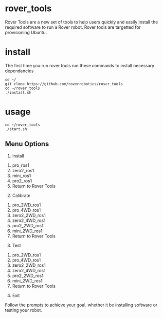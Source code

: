 # rover_tools

Rover Tools are a new set of tools to help users quickly and easily install the required software to run a Rover robot. Rover tools are targetted for provisioning Ubuntu.

# install

The first time you run rover tools run these commands to install necessary dependancies

```
cd ~/
git clone https://github.com/roverrobotics/rover_tools
cd ~/rover_tools
./install.sh
```

# usage

```
cd ~/rover_tools
./start.sh
```

## Menu Options

1. Install<br>

<ol>
<li>pro_ros1</li>
<li>zero2_ros1</li>
<li>mini_ros1</li>
<li>pro2_ros1</li>
<li>Return to Rover Tools</li>
</ol>

2. Calibrate<br>

<ol>
<li>pro_2WD_ros1</li>
<li>pro_4WD_ros1</li>
<li>zero2_2WD_ros1</li>
<li>zero2_4WD_ros1</li>
<li>pro2_2WD_ros1</li>
<li>mini_2WD_ros1</li>
<li>Return to Rover Tools</li>
</ol>
  
3. Test<br>

<ol>
<li>pro_2WD_ros1</li>
<li>pro_4WD_ros1</li>
<li>zero2_2WD_ros1</li>
<li>zero2_4WD_ros1</li>
<li>pro2_2WD_ros1</li>
<li>mini_2WD_ros1</li>
<li>Return to Rover Tools</li>
</ol>

4. Exit

Follow the prompts to achieve your goal, whether it be installing software or testing your robot.

